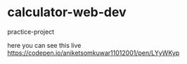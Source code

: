 # calculator-web-dev
practice-project


here you can see this live
https://codepen.io/aniketsomkuwar11012001/pen/LYyWKyp
